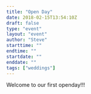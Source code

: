 ```yaml
---
title: "Open Day"
date: 2018-02-15T13:54:10Z
draft: false
type: "event"
layout: "event"
author: "Steve"
starttime: ""
endtime: ""
startdate: ""
enddate: ""
tags: ["weddings"]
---
```


Welcome to our first openday!!!